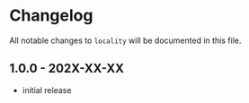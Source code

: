# Changelog

All notable changes to `locality` will be documented in this file.

## 1.0.0 - 202X-XX-XX

- initial release
